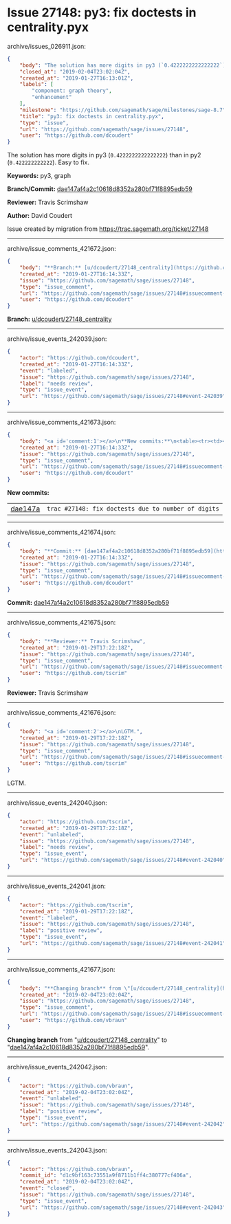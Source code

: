 # Issue 27148: py3: fix doctests in centrality.pyx

archive/issues_026911.json:
```json
{
    "body": "The solution has more digits in py3 (`0.4222222222222222`) than in py2 (`0.422222222222`). Easy to fix.\n\n**Keywords:** py3, graph\n\n**Branch/Commit:** [dae147af4a2c10618d8352a280bf71f8895edb59](https://github.com/sagemath/sagetrac-mirror/commit/dae147af4a2c10618d8352a280bf71f8895edb59)\n\n**Reviewer:** Travis Scrimshaw\n\n**Author:** David Coudert\n\nIssue created by migration from https://trac.sagemath.org/ticket/27148\n\n",
    "closed_at": "2019-02-04T23:02:04Z",
    "created_at": "2019-01-27T16:13:01Z",
    "labels": [
        "component: graph theory",
        "enhancement"
    ],
    "milestone": "https://github.com/sagemath/sage/milestones/sage-8.7",
    "title": "py3: fix doctests in centrality.pyx",
    "type": "issue",
    "url": "https://github.com/sagemath/sage/issues/27148",
    "user": "https://github.com/dcoudert"
}
```
The solution has more digits in py3 (`0.4222222222222222`) than in py2 (`0.422222222222`). Easy to fix.

**Keywords:** py3, graph

**Branch/Commit:** [dae147af4a2c10618d8352a280bf71f8895edb59](https://github.com/sagemath/sagetrac-mirror/commit/dae147af4a2c10618d8352a280bf71f8895edb59)

**Reviewer:** Travis Scrimshaw

**Author:** David Coudert

Issue created by migration from https://trac.sagemath.org/ticket/27148





---

archive/issue_comments_421672.json:
```json
{
    "body": "**Branch:** [u/dcoudert/27148_centrality](https://github.com/sagemath/sagetrac-mirror/tree/u/dcoudert/27148_centrality)",
    "created_at": "2019-01-27T16:14:33Z",
    "issue": "https://github.com/sagemath/sage/issues/27148",
    "type": "issue_comment",
    "url": "https://github.com/sagemath/sage/issues/27148#issuecomment-421672",
    "user": "https://github.com/dcoudert"
}
```

**Branch:** [u/dcoudert/27148_centrality](https://github.com/sagemath/sagetrac-mirror/tree/u/dcoudert/27148_centrality)



---

archive/issue_events_242039.json:
```json
{
    "actor": "https://github.com/dcoudert",
    "created_at": "2019-01-27T16:14:33Z",
    "event": "labeled",
    "issue": "https://github.com/sagemath/sage/issues/27148",
    "label": "needs review",
    "type": "issue_event",
    "url": "https://github.com/sagemath/sage/issues/27148#event-242039"
}
```



---

archive/issue_comments_421673.json:
```json
{
    "body": "<a id='comment:1'></a>\n**New commits:**\n<table><tr><td><a href=\"https://github.com/sagemath/sagetrac-mirror/commit/dae147af4a2c10618d8352a280bf71f8895edb59\">dae147a</a></td><td><code>trac #27148: fix doctests due to number of digits</code></td></tr></table>\n",
    "created_at": "2019-01-27T16:14:33Z",
    "issue": "https://github.com/sagemath/sage/issues/27148",
    "type": "issue_comment",
    "url": "https://github.com/sagemath/sage/issues/27148#issuecomment-421673",
    "user": "https://github.com/dcoudert"
}
```

<a id='comment:1'></a>
**New commits:**
<table><tr><td><a href="https://github.com/sagemath/sagetrac-mirror/commit/dae147af4a2c10618d8352a280bf71f8895edb59">dae147a</a></td><td><code>trac #27148: fix doctests due to number of digits</code></td></tr></table>




---

archive/issue_comments_421674.json:
```json
{
    "body": "**Commit:** [dae147af4a2c10618d8352a280bf71f8895edb59](https://github.com/sagemath/sagetrac-mirror/commit/dae147af4a2c10618d8352a280bf71f8895edb59)",
    "created_at": "2019-01-27T16:14:33Z",
    "issue": "https://github.com/sagemath/sage/issues/27148",
    "type": "issue_comment",
    "url": "https://github.com/sagemath/sage/issues/27148#issuecomment-421674",
    "user": "https://github.com/dcoudert"
}
```

**Commit:** [dae147af4a2c10618d8352a280bf71f8895edb59](https://github.com/sagemath/sagetrac-mirror/commit/dae147af4a2c10618d8352a280bf71f8895edb59)



---

archive/issue_comments_421675.json:
```json
{
    "body": "**Reviewer:** Travis Scrimshaw",
    "created_at": "2019-01-29T17:22:18Z",
    "issue": "https://github.com/sagemath/sage/issues/27148",
    "type": "issue_comment",
    "url": "https://github.com/sagemath/sage/issues/27148#issuecomment-421675",
    "user": "https://github.com/tscrim"
}
```

**Reviewer:** Travis Scrimshaw



---

archive/issue_comments_421676.json:
```json
{
    "body": "<a id='comment:2'></a>\nLGTM.",
    "created_at": "2019-01-29T17:22:18Z",
    "issue": "https://github.com/sagemath/sage/issues/27148",
    "type": "issue_comment",
    "url": "https://github.com/sagemath/sage/issues/27148#issuecomment-421676",
    "user": "https://github.com/tscrim"
}
```

<a id='comment:2'></a>
LGTM.



---

archive/issue_events_242040.json:
```json
{
    "actor": "https://github.com/tscrim",
    "created_at": "2019-01-29T17:22:18Z",
    "event": "unlabeled",
    "issue": "https://github.com/sagemath/sage/issues/27148",
    "label": "needs review",
    "type": "issue_event",
    "url": "https://github.com/sagemath/sage/issues/27148#event-242040"
}
```



---

archive/issue_events_242041.json:
```json
{
    "actor": "https://github.com/tscrim",
    "created_at": "2019-01-29T17:22:18Z",
    "event": "labeled",
    "issue": "https://github.com/sagemath/sage/issues/27148",
    "label": "positive review",
    "type": "issue_event",
    "url": "https://github.com/sagemath/sage/issues/27148#event-242041"
}
```



---

archive/issue_comments_421677.json:
```json
{
    "body": "**Changing branch** from \"[u/dcoudert/27148_centrality](https://github.com/sagemath/sagetrac-mirror/tree/u/dcoudert/27148_centrality)\" to \"[dae147af4a2c10618d8352a280bf71f8895edb59](https://github.com/sagemath/sagetrac-mirror/commit/dae147af4a2c10618d8352a280bf71f8895edb59)\".",
    "created_at": "2019-02-04T23:02:04Z",
    "issue": "https://github.com/sagemath/sage/issues/27148",
    "type": "issue_comment",
    "url": "https://github.com/sagemath/sage/issues/27148#issuecomment-421677",
    "user": "https://github.com/vbraun"
}
```

**Changing branch** from "[u/dcoudert/27148_centrality](https://github.com/sagemath/sagetrac-mirror/tree/u/dcoudert/27148_centrality)" to "[dae147af4a2c10618d8352a280bf71f8895edb59](https://github.com/sagemath/sagetrac-mirror/commit/dae147af4a2c10618d8352a280bf71f8895edb59)".



---

archive/issue_events_242042.json:
```json
{
    "actor": "https://github.com/vbraun",
    "created_at": "2019-02-04T23:02:04Z",
    "event": "unlabeled",
    "issue": "https://github.com/sagemath/sage/issues/27148",
    "label": "positive review",
    "type": "issue_event",
    "url": "https://github.com/sagemath/sage/issues/27148#event-242042"
}
```



---

archive/issue_events_242043.json:
```json
{
    "actor": "https://github.com/vbraun",
    "commit_id": "d1c9bf163c73551a9f8711b1ff4c380777cf406a",
    "created_at": "2019-02-04T23:02:04Z",
    "event": "closed",
    "issue": "https://github.com/sagemath/sage/issues/27148",
    "type": "issue_event",
    "url": "https://github.com/sagemath/sage/issues/27148#event-242043"
}
```
